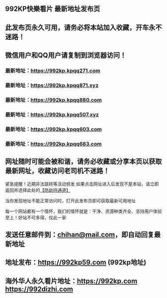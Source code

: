 ## **992KP快樂看片 最新地址发布页**
## 此发布页永久可用，请务必将本站加入收藏，开车永不迷路！
## 微信用户和QQ用户请复制到浏览器访问！
### 最新地址：https://992kp.kpqq271.com

### 最新地址：https://992kp.kpqq871.xyz

### 最新地址：https://992kp.kpqq880.com

### 最新地址：https://992kp.kpqq507.xyz

### 最新地址：https://992kp.kpqq603.com

### 最新地址：https://992kp.kpqq683.com


## 网址随时可能会被和谐，请务必收藏或分享本页以获取最新网址，收藏访问老司机不迷路！

紧急提醒！近期非法跳转等活动频发
如果点击网址进入后发现不是本站，请立即返回并选择此处的[【防劫持通道】](https://23.224.130.222:7583)

当你发现地址不能正常访问时，打开此发布页即可获取最新可用地址

每一个网站都有一个情怀，我们的情怀就是：干净、资源种类齐全、坚持用户体验至上！好站不可多得，仅此一家

## 发送任意邮件到：chihan@mail.com，即自动回复最新地址
## 地址发布：https://992kp59.com  (992kp地址)
## 海外华人永久看片地址：https://992kp.com  https://992dizhi.com
